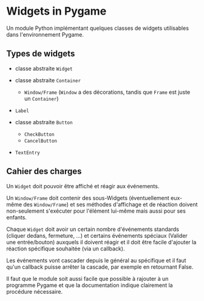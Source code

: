 # Widgets in Pygame

Un module Python implémentant quelques classes de widgets utilisables dans l'environnement Pygame.

## Types de widgets

- classe abstraite `Widget`
- classe abstraite `Container`
  - `Window/Frame` (`Window` a des décorations, tandis que `Frame` est juste un `Container`)
- `Label`
- classe abstraite `Button`

  - `CheckButton`
  - `CancelButton`

- `TextEntry`

## Cahier des charges

Un `Widget` doit pouvoir être affiché et réagir aux événements.

Un `Window/Frame` doit contenir des sous-Widgets (éventuellement eux-même des `Window/Frame`) et ses méthodes d'affichage et de réaction doivent non-seulement s'exécuter pour l'élément lui-même mais aussi pour ses enfants.

Chaque `Widget` doit avoir un certain nombre d'événements standards (cliquer dedans, fermeture, …) et certains événements spéciaux (Valider une entrée/bouton) auxquels il doivent réagir et il doit être facile d'ajouter la réaction spécifique souhaitée (via un callback).

Les événements vont cascader depuis le général au spécifique et il faut qu'un callback puisse arrêter la cascade, par exemple en retournant False.

Il faut que le module soit aussi facile que possible à rajouter à un programme Pygame et que la documentation indique clairement la procédure nécessaire.

